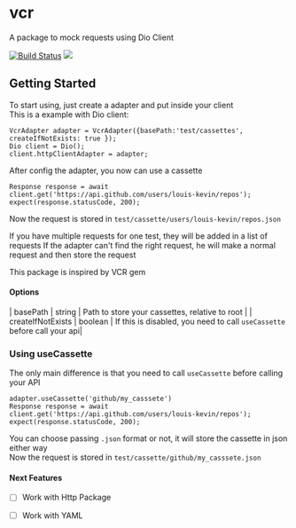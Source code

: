 # vcr

A package to mock requests using Dio Client

[![Build Status](https://travis-ci.com/keviinlouis/vcr.svg?token=AnXqdLS5A2ztMfzjxSdg&branch=master)](https://travis-ci.com/keviinlouis/vcr)
<a href="https://codeclimate.com/github/keviinlouis/vcr/maintainability"><img src="https://api.codeclimate.com/v1/badges/2b4874898ddb47ca3c76/maintainability" /></a>
## Getting Started

To start using, just create a adapter and put inside your client<br>
This is a example with Dio client:
```
VcrAdapter adapter = VcrAdapter({basePath:'test/cassettes', createIfNotExists: true });
Dio client = Dio();
client.httpClientAdapter = adapter;
```

After config the adapter, you now can use a cassette

```
Response response = await client.get('https://api.github.com/users/louis-kevin/repos');
expect(response.statusCode, 200);
```

Now the request is stored in `test/cassette/users/louis-kevin/repos.json`<br>

If you have multiple requests for one test, they will be added in a list of requests
If the adapter can't find the right request, he will make a normal request and then store the request

This package is inspired by VCR gem

#### Options

| basePath | string | Path to store your cassettes, relative to root |
| createIfNotExists | boolean | If this is disabled, you need to call `useCassette` before call your api|

### Using useCassette
The only main difference is that you need to call `useCassette` before calling your API
```
adapter.useCassette('github/my_casssete')
Response response = await client.get('https://api.github.com/users/louis-kevin/repos');
expect(response.statusCode, 200);
```

You can choose passing `.json` format or not, it will store the cassette in json either way<br>
Now the request is stored in `test/cassette/github/my_casssete.json`<br>

#### Next Features
- [ ] Work with Http Package
- [ ] Work with YAML

